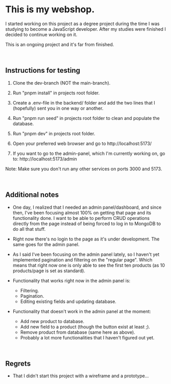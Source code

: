 # This is my webshop.

I started working on this project as a degree project during the time I was studying to become a JavaScript developer. After my studies were finished I decided to continue working on it.

This is an ongoing project and it's far from finished.

<br>

## Instructions for testing

1. Clone the dev-branch (NOT the main-branch).

2. Run "pnpm install" in projects root folder.
   
3. Create a .env-file in the backend/ folder and add the two lines that I (hopefully) sent you in one way or another.

4. Run "pnpm run seed" in projects root folder to clean and populate the database.

5. Run "pnpm dev" in projects root folder.

6. Open your preferred web browser and go to http://localhost:5173/

7. If you want to go to the admin-panel, which I'm currently working on, go to: http://localhost:5173/admin

Note: Make sure you don't run any other services on ports 3000 and 5173.

<br>

## Additional notes

* One day, I realized that I needed an admin panel/dashboard, and since then, I've been focusing almost 100% on getting that page and its functionality done.
  I want to be able to perform CRUD operations directly from the page instead of being forced to log in to MongoDB to do all that stuff.

* Right now there's no login to the page as it's under development. The same goes for the admin panel.

* As I said I've been focusing on the admin panel lately, so I haven't yet implemented pagination and filtering on the "regular page". Which means
  that right now one is only able to see the first ten products (as 10 products/page is set as standard).

* Functionality that works right now in the admin panel is:
  - Filtering.
  - Pagination.
  - Editing existing fields and updating database.
 
* Functionality that doesn't work in the admin panel at the moment:
  - Add new product to database.
  - Add new field to a product (though the button exist at least ;).
  - Remove product from database (same here as above).
  - Probably a lot more functionalities that I haven't figured out yet.

<br>

## Regrets

* That I didn't start this project with a wireframe and a prototype...
